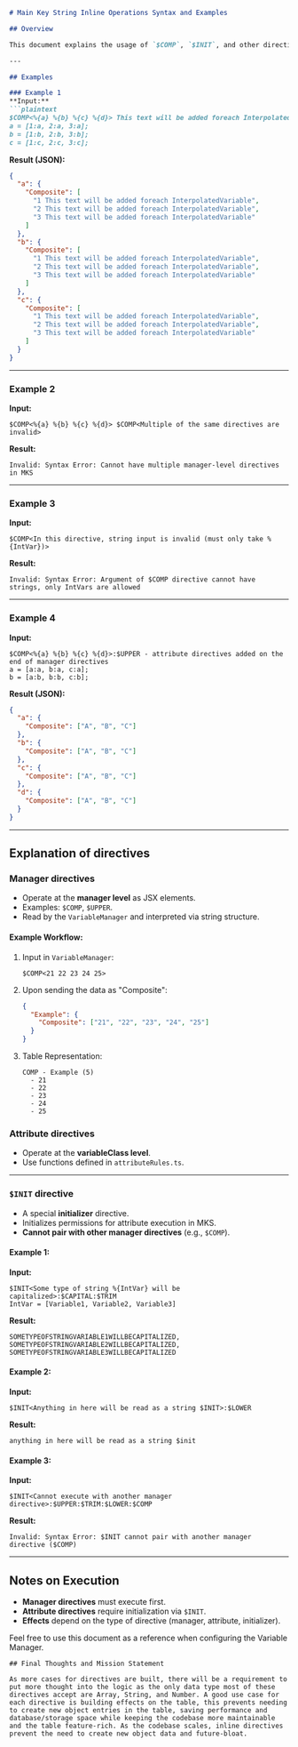 ````markdown
# Main Key String Inline Operations Syntax and Examples

## Overview

This document explains the usage of `$COMP`, `$INIT`, and other directives in the Variable Class. It includes examples of valid and invalid cases, along with the expected outputs in JSON or error messages.

---

## Examples

### Example 1
**Input:**
```plaintext
$COMP<%{a} %{b} %{c} %{d}> This text will be added foreach InterpolatedVariable
a = [1:a, 2:a, 3:a];
b = [1:b, 2:b, 3:b];
c = [1:c, 2:c, 3:c];
````

**Result (JSON):**

```json
{
  "a": {
    "Composite": [
      "1 This text will be added foreach InterpolatedVariable",
      "2 This text will be added foreach InterpolatedVariable",
      "3 This text will be added foreach InterpolatedVariable"
    ]
  },
  "b": {
    "Composite": [
      "1 This text will be added foreach InterpolatedVariable",
      "2 This text will be added foreach InterpolatedVariable",
      "3 This text will be added foreach InterpolatedVariable"
    ]
  },
  "c": {
    "Composite": [
      "1 This text will be added foreach InterpolatedVariable",
      "2 This text will be added foreach InterpolatedVariable",
      "3 This text will be added foreach InterpolatedVariable"
    ]
  }
}
```

---

### Example 2

**Input:**

```plaintext
$COMP<%{a} %{b} %{c} %{d}> $COMP<Multiple of the same directives are invalid>
```

**Result:**

```plaintext
Invalid: Syntax Error: Cannot have multiple manager-level directives in MKS
```

---

### Example 3

**Input:**

```plaintext
$COMP<In this directive, string input is invalid (must only take %{IntVar})>
```

**Result:**

```plaintext
Invalid: Syntax Error: Argument of $COMP directive cannot have strings, only IntVars are allowed
```

---

### Example 4

**Input:**

```plaintext
$COMP<%{a} %{b} %{c} %{d}>:$UPPER - attribute directives added on the end of manager directives
a = [a:a, b:a, c:a];
b = [a:b, b:b, c:b];
```

**Result (JSON):**

```json
{
  "a": {
    "Composite": ["A", "B", "C"]
  },
  "b": {
    "Composite": ["A", "B", "C"]
  },
  "c": {
    "Composite": ["A", "B", "C"]
  },
  "d": {
    "Composite": ["A", "B", "C"]
  }
}
```

---

## Explanation of directives

### Manager directives

* Operate at the **manager level** as JSX elements.
* Examples: `$COMP`, `$UPPER`.
* Read by the `VariableManager` and interpreted via string structure.

#### Example Workflow:

1. Input in `VariableManager`:

   ```plaintext
   $COMP<21 22 23 24 25>
   ```
2. Upon sending the data as "Composite":

   ```json
   {
     "Example": {
       "Composite": ["21", "22", "23", "24", "25"]
     }
   }
   ```
3. Table Representation:

   ```plaintext
   COMP - Example (5)
     - 21
     - 22
     - 23
     - 24
     - 25
   ```

### Attribute directives

* Operate at the **variableClass level**.
* Use functions defined in `attributeRules.ts`.

---

### `$INIT` directive

* A special **initializer** directive.
* Initializes permissions for attribute execution in MKS.
* **Cannot pair with other manager directives** (e.g., `$COMP`).

#### Example 1:

**Input:**

```plaintext
$INIT<Some type of string %{IntVar} will be capitalized>:$CAPITAL:$TRIM
IntVar = [Variable1, Variable2, Variable3]
```

**Result:**

```plaintext
SOMETYPEOFSTRINGVARIABLE1WILLBECAPITALIZED,
SOMETYPEOFSTRINGVARIABLE2WILLBECAPITALIZED,
SOMETYPEOFSTRINGVARIABLE3WILLBECAPITALIZED
```

#### Example 2:

**Input:**

```plaintext
$INIT<Anything in here will be read as a string $INIT>:$LOWER
```

**Result:**

```plaintext
anything in here will be read as a string $init
```

#### Example 3:

**Input:**

```plaintext
$INIT<Cannot execute with another manager directive>:$UPPER:$TRIM:$LOWER:$COMP
```

**Result:**

```plaintext
Invalid: Syntax Error: $INIT cannot pair with another manager directive ($COMP)
```

---

## Notes on Execution

* **Manager directives** must execute first.
* **Attribute directives** require initialization via `$INIT`.
* **Effects** depend on the type of directive (manager, attribute, initializer).

Feel free to use this document as a reference when configuring the Variable Manager.

```
## Final Thoughts and Mission Statement

As more cases for directives are built, there will be a requirement to put more thought into the logic as the only data type most of these directives accept are Array, String, and Number. A good use case for each directive is building effects on the table, this prevents needing to create new object entries in the table, saving performance and database/storage space while keeping the codebase more maintainable and the table feature-rich. As the codebase scales, inline directives prevent the need to create new object data and future-bloat.